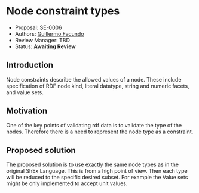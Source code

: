 # Node constraint types

* Proposal: [SE-0006](0006-node-constraint-types.md)
* Authors: [Guillermo Facundo](https://github.com/thewilly)
* Review Manager: TBD
* Status: **Awaiting Review**

## Introduction

Node constraints describe the allowed values of a node. These include
specification of RDF node kind, literal datatype, string and numeric facets,
and value sets.

## Motivation

One of the key points of validating rdf data is to validate the type of the
nodes. Therefore there is a need to represent the node type as a constraint.

## Proposed solution

The proposed solution is to use exactly the same node types as in the original
ShEx Language. This is from a high point of view. Then each type will be reduced
to the specific desired subset. For example the Value sets might be only
implemented to accept unit values.
